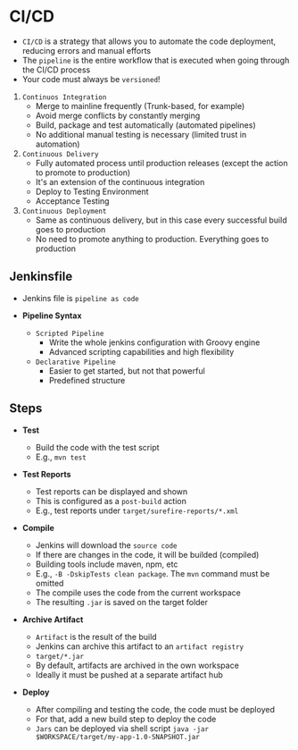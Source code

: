 # CI/CD

- `CI/CD` is a strategy that allows you to automate the code deployment, reducing errors and manual efforts
- The `pipeline` is the entire workflow that is executed when going through the CI/CD process
- Your code must always be `versioned`!

1. `Continuos Integration`
   - Merge to mainline frequently (Trunk-based, for example)
   - Avoid merge conflicts by constantly merging
   - Build, package and test automatically (automated pipelines)
   - No additional manual testing is necessary (limited trust in automation)
1. `Continuous Delivery`
   - Fully automated process until production releases (except the action to promote to production)
   - It's an extension of the continuous integration
   - Deploy to Testing Environment
   - Acceptance Testing
1. `Continuous Deployment`
   - Same as continuous delivery, but in this case every successful build goes to production
   - No need to promote anything to production. Everything goes to production

## Jenkinsfile

- Jenkins file is `pipeline as code`

- **Pipeline Syntax**
  - `Scripted Pipeline`
    - Write the whole jenkins configuration with Groovy engine
    - Advanced scripting capabilities and high flexibility
  - `Declarative Pipeline`
    - Easier to get started, but not that powerful
    - Predefined structure

## Steps

- **Test**

  - Build the code with the test script
  - E.g., `mvn test`

- **Test Reports**

  - Test reports can be displayed and shown
  - This is configured as a `post-build` action
  - E.g., test reports under `target/surefire-reports/*.xml`

- **Compile**

  - Jenkins will download the `source code`
  - If there are changes in the code, it will be builded (compiled)
  - Building tools include maven, npm, etc
  - E.g., `-B -DskipTests clean package`. The `mvn` command must be omitted
  - The compile uses the code from the current workspace
  - The resulting `.jar` is saved on the target folder

- **Archive Artifact**

  - `Artifact` is the result of the build
  - Jenkins can archive this artifact to an `artifact registry`
  - `target/*.jar`
  - By default, artifacts are archived in the own workspace
  - Ideally it must be pushed at a separate artifact hub

- **Deploy**

  - After compiling and testing the code, the code must be deployed
  - For that, add a new build step to deploy the code
  - `Jars` can be deployed via shell script `java -jar $WORKSPACE/target/my-app-1.0-SNAPSHOT.jar`
